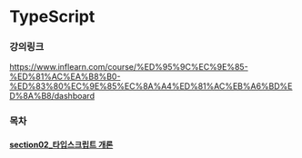 # TypeScript

### 강의링크
https://www.inflearn.com/course/%ED%95%9C%EC%9E%85-%ED%81%AC%EA%B8%B0-%ED%83%80%EC%9E%85%EC%8A%A4%ED%81%AC%EB%A6%BD%ED%8A%B8/dashboard

### 목차

<h4><a href="https://github.com/Kwondongkyun/TypeScript/tree/main/section02_%ED%83%80%EC%9E%85%EC%8A%A4%ED%81%AC%EB%A6%BD%ED%8A%B8%20%EA%B0%9C%EB%A1%A0" section02_>section02_타입스크립트 개론</a></h4>
